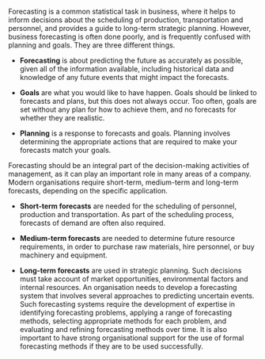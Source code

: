 Forecasting is a common statistical task in business, where it helps to inform decisions about the scheduling of production, transportation and personnel, and provides a guide to long-term strategic planning. However, business forecasting is often done poorly, and is frequently confused with planning and goals. They are three different things.

- **Forecasting**
is about predicting the future as accurately as possible, given all of the information available, including historical data and knowledge of any future events that might impact the forecasts.

- **Goals**
are what you would like to have happen. Goals should be linked to forecasts and plans, but this does not always occur. Too often, goals are set without any plan for how to achieve them, and no forecasts for whether they are realistic.

- **Planning**
is a response to forecasts and goals. Planning involves determining the appropriate actions that are required to make your forecasts match your goals.

Forecasting should be an integral part of the decision-making activities of management, as it can play an important role in many areas of a company. Modern organisations require short-term, medium-term and long-term forecasts, depending on the specific application.

- **Short-term forecasts**
are needed for the scheduling of personnel, production and transportation. As part of the scheduling process, forecasts of demand are often also required.

- **Medium-term forecasts**
are needed to determine future resource requirements, in order to purchase raw materials, hire personnel, or buy machinery and equipment.

- **Long-term forecasts**
are used in strategic planning. Such decisions must take account of market opportunities, environmental factors and internal resources.
An organisation needs to develop a forecasting system that involves several approaches to predicting uncertain events. Such forecasting systems require the development of expertise in identifying forecasting problems, applying a range of forecasting methods, selecting appropriate methods for each problem, and evaluating and refining forecasting methods over time. It is also important to have strong organisational support for the use of formal forecasting methods if they are to be used successfully.
